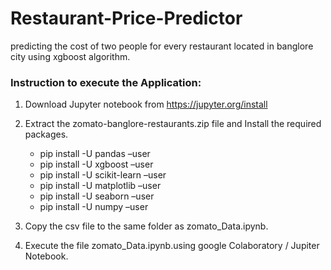 # Restaurant-Price-Predictor
predicting the cost of two people for every restaurant located in banglore city using xgboost algorithm.
### Instruction to execute the Application:

1. Download Jupyter notebook from https://jupyter.org/install

2. Extract the zomato-banglore-restaurants.zip file and Install the required packages.<br />
	-   pip install -U pandas –user <br />
	-   pip install -U xgboost –user <br />
	-   pip install -U scikit-learn –user <br />
	-   pip install -U matplotlib –user <br />
	-   pip install -U seaborn –user <br />
	-   pip install -U numpy –user <br />

3. Copy the csv file to the same folder as zomato_Data.ipynb.
	
4. Execute the file zomato_Data.ipynb.using google Colaboratory / Jupiter Notebook.
